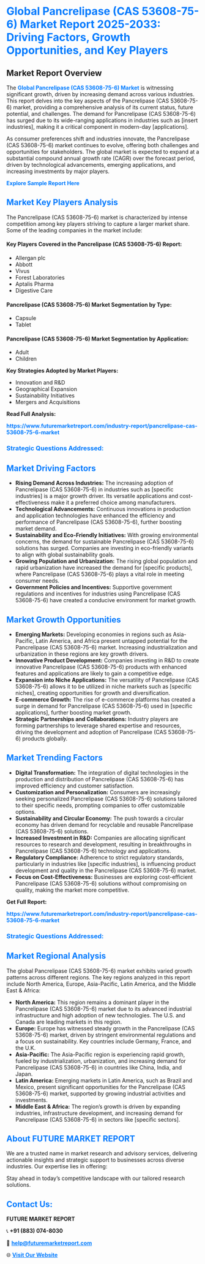 <h1 style="color: #007BFF;">Global Pancrelipase (CAS 53608-75-6) Market Report 2025-2033: Driving Factors, Growth Opportunities, and Key Players</h1>

<section id="overview">
<h2>Market Report Overview</h2>
<p>The <a href="https://www.futuremarketreport.com/industry-report/pancrelipase-cas-53608-75-6-market" style="color: #007BFF; text-decoration: none;"><strong>Global Pancrelipase (CAS 53608-75-6) Market</strong></a> is witnessing significant growth, driven by increasing demand across various industries. This report delves into the key aspects of the Pancrelipase (CAS 53608-75-6) market, providing a comprehensive analysis of its current status, future potential, and challenges. The demand for Pancrelipase (CAS 53608-75-6) has surged due to its wide-ranging applications in industries such as [insert industries], making it a critical component in modern-day [applications].</p>
<p>As consumer preferences shift and industries innovate, the Pancrelipase (CAS 53608-75-6) market continues to evolve, offering both challenges and opportunities for stakeholders. The global market is expected to expand at a substantial compound annual growth rate (CAGR) over the forecast period, driven by technological advancements, emerging applications, and increasing investments by major players.</p>
</section>

<section id="overview">
<p><a href="https://www.futuremarketreport.com/request-sample/reportId=60767" style="color: #007BFF; text-decoration: none;"><strong>Explore Sample Report Here</strong></a></p>
</section>

<section id="key-players">
<h2 style="color: #007BFF;">Market Key Players Analysis</h2>
<p>The Pancrelipase (CAS 53608-75-6) market is characterized by intense competition among key players striving to capture a larger market share. Some of the leading companies in the market include:</p>
<h4>Key Players Covered in the Pancrelipase (CAS 53608-75-6) Report:</h4>
<ul><li>Allergan plc</li><li>Abbott</li><li>Vivus</li><li>Forest Laboratories</li><li>Aptalis Pharma</li><li>Digestive Care</li></ul>
<h4>Pancrelipase (CAS 53608-75-6) Market Segmentation by Type:</h4>
<ul><li>Capsule</li><li>Tablet</li></ul>

<h4>Pancrelipase (CAS 53608-75-6) Market Segmentation by Application:</h4>
<ul><li>Adult</li><li>Children</li></ul>
<p><strong>Key Strategies Adopted by Market Players:</strong></p>
<ul>
<li>Innovation and R&D</li>
<li>Geographical Expansion</li>
<li>Sustainability Initiatives</li>
<li>Mergers and Acquisitions</li>
</ul>
</section>

<section>
<p><strong>Read Full Analysis: </strong></p><a href="https://www.futuremarketreport.com/industry-report/pancrelipase-cas-53608-75-6-market" style="color: #007BFF; text-decoration: none;"><strong>https://www.futuremarketreport.com/industry-report/pancrelipase-cas-53608-75-6-market</strong></a>
<h3 style="color: #007BFF;">Strategic Questions Addressed:</h3>
</section>

<section id="driving-factors">
<h2 style="color: #007BFF;">Market Driving Factors</h2>
<ul>
<li><strong>Rising Demand Across Industries:</strong> The increasing adoption of Pancrelipase (CAS 53608-75-6) in industries such as [specific industries] is a major growth driver. Its versatile applications and cost-effectiveness make it a preferred choice among manufacturers.</li>
<li><strong>Technological Advancements:</strong> Continuous innovations in production and application technologies have enhanced the efficiency and performance of Pancrelipase (CAS 53608-75-6), further boosting market demand.</li>
<li><strong>Sustainability and Eco-Friendly Initiatives:</strong> With growing environmental concerns, the demand for sustainable Pancrelipase (CAS 53608-75-6) solutions has surged. Companies are investing in eco-friendly variants to align with global sustainability goals.</li>
<li><strong>Growing Population and Urbanization:</strong> The rising global population and rapid urbanization have increased the demand for [specific products], where Pancrelipase (CAS 53608-75-6) plays a vital role in meeting consumer needs.</li>
<li><strong>Government Policies and Incentives:</strong> Supportive government regulations and incentives for industries using Pancrelipase (CAS 53608-75-6) have created a conducive environment for market growth.</li>
</ul>
</section>

<section id="growth-opportunities">
<h2 style="color: #007BFF;">Market Growth Opportunities</h2>
<ul>
<li><strong>Emerging Markets:</strong> Developing economies in regions such as Asia-Pacific, Latin America, and Africa present untapped potential for the Pancrelipase (CAS 53608-75-6) market. Increasing industrialization and urbanization in these regions are key growth drivers.</li>
<li><strong>Innovative Product Development:</strong> Companies investing in R&D to create innovative Pancrelipase (CAS 53608-75-6) products with enhanced features and applications are likely to gain a competitive edge.</li>
<li><strong>Expansion into Niche Applications:</strong> The versatility of Pancrelipase (CAS 53608-75-6) allows it to be utilized in niche markets such as [specific niches], creating opportunities for growth and diversification.</li>
<li><strong>E-commerce Growth:</strong> The rise of e-commerce platforms has created a surge in demand for Pancrelipase (CAS 53608-75-6) used in [specific applications], further boosting market growth.</li>
<li><strong>Strategic Partnerships and Collaborations:</strong> Industry players are forming partnerships to leverage shared expertise and resources, driving the development and adoption of Pancrelipase (CAS 53608-75-6) products globally.</li>
</ul>
</section>

<section id="trending-factors">
<h2 style="color: #007BFF;">Market Trending Factors</h2>
<ul>
<li><strong>Digital Transformation:</strong> The integration of digital technologies in the production and distribution of Pancrelipase (CAS 53608-75-6) has improved efficiency and customer satisfaction.</li>
<li><strong>Customization and Personalization:</strong> Consumers are increasingly seeking personalized Pancrelipase (CAS 53608-75-6) solutions tailored to their specific needs, prompting companies to offer customizable options.</li>
<li><strong>Sustainability and Circular Economy:</strong> The push towards a circular economy has driven demand for recyclable and reusable Pancrelipase (CAS 53608-75-6) solutions.</li>
<li><strong>Increased Investment in R&D:</strong> Companies are allocating significant resources to research and development, resulting in breakthroughs in Pancrelipase (CAS 53608-75-6) technology and applications.</li>
<li><strong>Regulatory Compliance:</strong> Adherence to strict regulatory standards, particularly in industries like [specific industries], is influencing product development and quality in the Pancrelipase (CAS 53608-75-6) market.</li>
<li><strong>Focus on Cost-Effectiveness:</strong> Businesses are exploring cost-efficient Pancrelipase (CAS 53608-75-6) solutions without compromising on quality, making the market more competitive.</li>
</ul>
</section>

<section>
<p><strong>Get Full Report: </strong></p><a href="https://www.futuremarketreport.com/industry-report/pancrelipase-cas-53608-75-6-market" style="color: #007BFF; text-decoration: none;"><strong>https://www.futuremarketreport.com/industry-report/pancrelipase-cas-53608-75-6-market</strong></a>
<h3 style="color: #007BFF;">Strategic Questions Addressed:</h3>
</section>


<section id="regional-analysis">
<h2 style="color: #007BFF;">Market Regional Analysis</h2>
<p>The global Pancrelipase (CAS 53608-75-6) market exhibits varied growth patterns across different regions. The key regions analyzed in this report include North America, Europe, Asia-Pacific, Latin America, and the Middle East & Africa:</p>
<ul>
<li><strong>North America:</strong> This region remains a dominant player in the Pancrelipase (CAS 53608-75-6) market due to its advanced industrial infrastructure and high adoption of new technologies. The U.S. and Canada are leading markets in this region.</li>
<li><strong>Europe:</strong> Europe has witnessed steady growth in the Pancrelipase (CAS 53608-75-6) market, driven by stringent environmental regulations and a focus on sustainability. Key countries include Germany, France, and the U.K.</li>
<li><strong>Asia-Pacific:</strong> The Asia-Pacific region is experiencing rapid growth, fueled by industrialization, urbanization, and increasing demand for Pancrelipase (CAS 53608-75-6) in countries like China, India, and Japan.</li>
<li><strong>Latin America:</strong> Emerging markets in Latin America, such as Brazil and Mexico, present significant opportunities for the Pancrelipase (CAS 53608-75-6) market, supported by growing industrial activities and investments.</li>
<li><strong>Middle East & Africa:</strong> The region’s growth is driven by expanding industries, infrastructure development, and increasing demand for Pancrelipase (CAS 53608-75-6) in sectors like [specific sectors].</li>
</ul>
</section>

<footer>
<h2 style="color: #007BFF;">About FUTURE MARKET REPORT</h2>
<p>We are a trusted name in market research and advisory services, delivering actionable insights and strategic support to businesses across diverse industries. Our expertise lies in offering:</p>

<p>Stay ahead in today’s competitive landscape with our tailored research solutions.</p>

<h2 style="color: #007BFF;">Contact Us:</h2>
<p><strong>FUTURE MARKET REPORT</strong></p>
<p>📞 <strong>+91 (883) 074-8030</strong></p>
<p>📧 <strong><a href="mailto:help@futuremarketreport.com" style="color: #007BFF;">help@futuremarketreport.com</a></strong></p>
<p>🌐 <strong><a href="https://www.futuremarketreport.com/" style="color: #007BFF;">Visit Our Website</a></strong></p>
</footer>